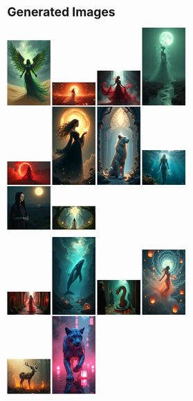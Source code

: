 # Generated Images



<img src="2025_07_30_01.png" width="100"/> <img src="2025_07_30_02.png" width="100"/> <img src="2025_07_30_03.png" width="100"/> <img src="2025_07_30_04.png" width="100"/> <img src="2025_07_30_05.png" width="100"/> <img src="2025_07_30_06.png" width="100"/> <img src="2025_07_30_07.png" width="100"/> <img src="2025_07_30_08.png" width="100"/> <img src="2025_07_30_09.png" width="100"/> <img src="2025_07_30_10.png" width="100"/>

<img src="2025_07_30_11.png" width="100"/> <img src="2025_07_30_12.png" width="100"/> <img src="2025_07_30_13.png" width="100"/> <img src="2025_07_30_14.png" width="100"/> <img src="2025_07_30_15.png" width="100"/> <img src="2025_07_30_16.png" width="100"/>